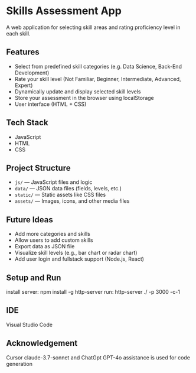 # Skills Assessment App
A web application for selecting skill areas and rating proficiency level in each skill.  

## Features
- Select from predefined skill categories (e.g. Data Science, Back-End Development)
- Rate your skill level (Not Familiar, Beginner, Intermediate, Advanced, Expert)
- Dynamically update and display selected skill levels
- Store your assessment in the browser using localStorage
- User interface (HTML + CSS)

## Tech Stack
- JavaScript
- HTML
- CSS

## Project Structure
- `js/` — JavaScript files and logic
- `data/` — JSON data files (fields, levels, etc.)
- `static/` — Static assets like CSS files
- `assets/` — Images, icons, and other media files

## Future Ideas
- Add more categories and skills
- Allow users to add custom skills
- Export data as JSON file
- Visualize skill levels (e.g., bar chart or radar chart)
- Add user login and fullstack support (Node.js, React)

## Setup and Run
install server:
npm install -g http-server
run:
http-server ./ -p 3000 -c-1

## IDE
Visual Studio Code

## Acknowledgement
Cursor claude-3.7-sonnet and ChatGpt GPT-4o assistance is used for code generation
